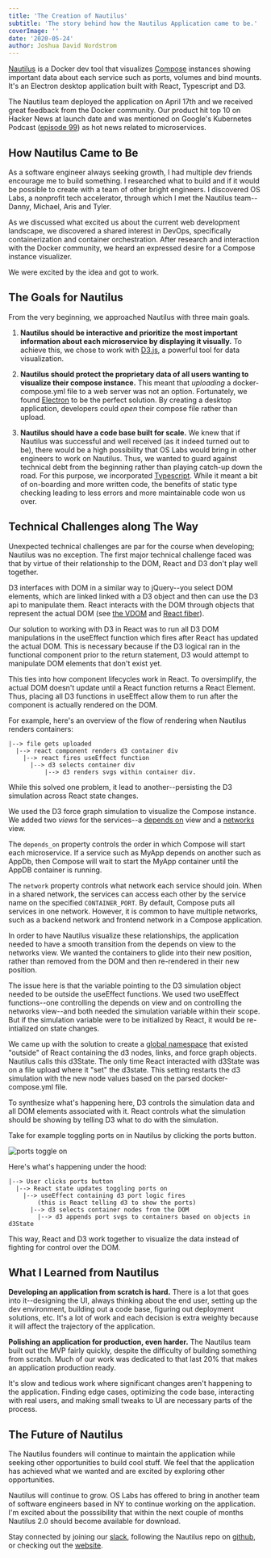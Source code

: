 ```yaml
---
title: 'The Creation of Nautilus'
subtitle: 'The story behind how the Nautilus Application came to be.'
coverImage: ''
date: '2020-05-24'
author: Joshua David Nordstrom
---
```


[Nautilus](https://nautilusdev.com) is a Docker dev tool that visualizes [Compose](https://docs.docker.com/compose/) instances showing important data about each service such as ports, volumes and bind mounts. It's an Electron desktop application built with React, Typescript and D3.

The Nautilus team deployed the application on April 17th and we received great feedback from the Docker community. Our product hit top 10 on Hacker News at launch date and was mentioned on Google's Kubernetes Podcast ([episode 99](https://kubernetespodcast.com/episode/099-kpt/)) as hot news related to microservices.

## How Nautilus Came to Be

As a software engineer always seeking growth, I had multiple dev friends encourage me to build something. I researched what to build and if it would be possible to create with a team of other bright engineers. I discovered OS Labs, a nonprofit tech accelerator, through which I met the Nautilus team--Danny, Michael, Aris and Tyler.

As we discussed what excited us about the current web development landscape, we discovered a shared interest in DevOps, specifically containerization and container orchestration. After research and interaction with the Docker community, we heard an expressed desire for a Compose instance visualizer.

We were excited by the idea and got to work.

## The Goals for Nautilus

From the very beginning, we approached Nautilus with three main goals.

1. **Nautilus should be interactive and prioritize the most important information about each microservice by displaying it visually.** To achieve this, we chose to work with [D3.js](https://d3js.org/), a powerful tool for data visualization.

2. **Nautilus should protect the proprietary data of all users wanting to visualize their compose instance.** This meant that _uploading_ a docker-compose.yml file to a web server was not an option. Fortunately, we found [Electron](https://www.electronjs.org/) to be the perfect solution. By creating a desktop application, developers could _open_ their compose file rather than upload.

3. **Nautilus should have a code base built for scale.** We knew that if Nautilus was successful and well received (as it indeed turned out to be), there would be a high possibility that OS Labs would bring in other engineers to work on Nautilus. Thus, we wanted to guard against technical debt from the beginning rather than playing catch-up down the road. For this purpose, we incorporated [Typescript](https://www.typescriptlang.org/). While it meant a bit of on-boarding and more written code, the benefits of static type checking leading to less errors and more maintainable code won us over.

## Technical Challenges along The Way

Unexpected technical challenges are par for the course when developing; Nautilus was no exception. The first major technical challenge faced was that by virtue of their relationship to the DOM, React and D3 don't play well together.

D3 interfaces with DOM in a similar way to jQuery--you select DOM elements, which are linked linked with a D3 object and then can use the D3 api to manipulate them. React interacts with the DOM through objects that represent the actual DOM (see [the VDOM](https://reactjs.org/docs/faq-internals.html) and [React fiber](https://github.com/acdlite/react-fiber-architecture)).

Our solution to working with D3 in React was to run all D3 DOM manipulations in the useEffect function which fires after React has updated the actual DOM. This is necessary because if the D3 logical ran in the functional component prior to the return statement, D3 would attempt to manipulate DOM elements that don't exist yet.

This ties into how component lifecycles work in React. To oversimplify, the actual DOM doesn't update until a React function returns a React Element. Thus, placing all D3 functions in useEffect allow them to run after the component is actually rendered on the DOM.

For example, here's an overview of the flow of rendering when Nautilus renders containers:

```
|--> file gets uploaded
  |--> react component renders d3 container div
    |--> react fires useEffect function
      |--> d3 selects container div
	      |--> d3 renders svgs within container div.
```

While this solved one problem, it lead to another--persisting the D3 simulation across React state changes.

We used the D3 force graph simulation to visualize the Compose instance. We added two _views_ for the services--a [depends on](https://docs.docker.com/compose/compose-file/#depends_on) view and a [networks](https://docs.docker.com/compose/compose-file/#networks) view.

The `depends_on` property controls the order in which Compose will start each microservice. If a service such as MyApp depends on another such as AppDb, then Compose will wait to start the MyApp container until the AppDB container is running.

The `network` property controls what network each service should join. When in a shared network, the services can access each other by the service name on the specified `CONTAINER_PORT`. By default, Compose puts all services in one network. However, it is common to have multiple networks, such as a backend network and frontend network in a Compose application.

In order to have Nautilus visualize these relationships, the application needed to have a smooth transition from the depends on view to the networks view. We wanted the containers to glide into their new position, rather than removed from the DOM and then re-rendered in their new position.

The issue here is that the variable pointing to the D3 simulation object needed to be outside the useEffect functions. We used two useEffect functions--one controlling the depends on view and on controlling the networks view--and both needed the simulation variable within their scope. But if the simulation variable were to be initialized by React, it would be re-intialized on state changes.

We came up with the solution to create a [global namespace](https://www.codeproject.com/Articles/829254/JavaScript-Namespace) that existed "outside" of React containing the d3 nodes, links, and force graph objects. Nautilus calls this d3State. The only time React interacted with d3State was on a file upload where it "set" the d3state. This setting restarts the d3 simulation with the new node values based on the parsed docker-compose.yml file.

To synthesize what's happening here, D3 controls the simulation data and all DOM elements associated with it. React controls what the simulation should be showing by telling D3 what to do with the simulation.

Take for example toggling ports on in Nautilus by clicking the ports button.

![ports toggle on](/nautilus_ports.gif)

Here's what's happening under the hood:

```
|--> User clicks ports button
  |--> React state updates toggling ports on
    |--> useEffect containing d3 port logic fires
        (this is React telling d3 to show the ports)
      |--> d3 selects container nodes from the DOM
        |--> d3 appends port svgs to containers based on objects in d3State
```

This way, React and D3 work together to visualize the data instead of fighting for control over the DOM.

## What I Learned from Nautilus

**Developing an application from scratch is hard.** There is a lot that goes into it--designing the UI, always thinking about the end user, setting up the dev environment, building out a code base, figuring out deployment solutions, etc. It's a lot of work and each decision is extra weighty because it will affect the trajectory of the application.

**Polishing an application for production, even harder.** The Nautilus team built out the MVP fairly quickly, despite the difficulty of building something from scratch. Much of our work was dedicated to that last 20% that makes an application production ready.

It's slow and tedious work where significant changes aren't happening to the application. Finding edge cases, optimizing the code base, interacting with real users, and making small tweaks to UI are necessary parts of the process.

## The Future of Nautilus

The Nautilus founders will continue to maintain the application while seeking other opportunities to build cool stuff. We feel that the application has achieved what we wanted and are excited by exploring other opportunities.

Nautilus will continue to grow. OS Labs has offered to bring in another team of software engineers based in NY to continue working on the application. I'm excited about the posssibility that within the next couple of months Nautilus 2.0 should become available for download.

Stay connected by joining our [slack](https://app.slack.com/client/T0119QAGYP5), following the Nautilus repo on [github](https://github.com/open-source-labs/nautilus), or checking out the [website](https://nautilusdev.com).
